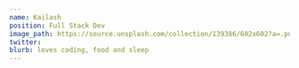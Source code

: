 ```yaml
---
name: Kailash
position: Full Stack Dev
image_path: https://source.unsplash.com/collection/139386/602x602?a=.png
twitter: 
blurb: loves coding, food and sleep
---
```

